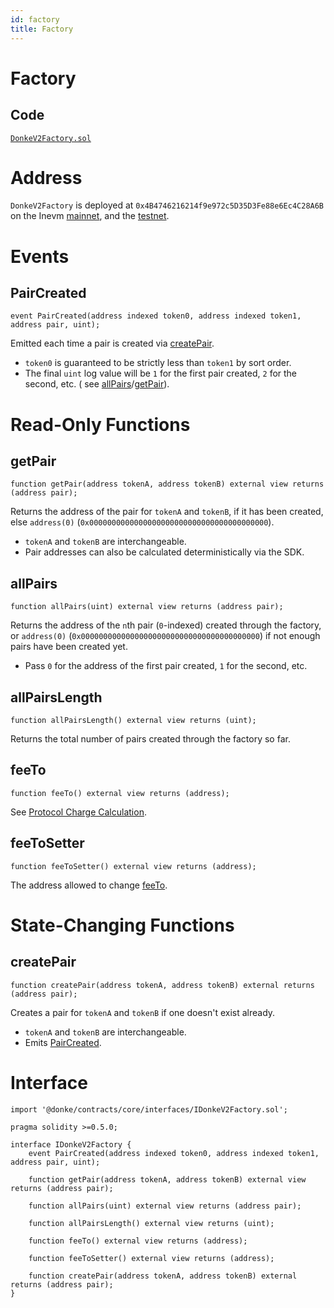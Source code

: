 ```yaml
---
id: factory
title: Factory
---
```


# Factory

## Code

[`DonkeV2Factory.sol`](../../../../contracts/core/DonkeV2Factory.sol)

# Address

`DonkeV2Factory` is deployed at `0x4B4746216214f9e972c5D35D3Fe88e6Ec4C28A6B` on the
Inevm [mainnet](https://seitrace.com/address/0x4B4746216214f9e972c5D35D3Fe88e6Ec4C28A6B?chain=pacific-1), and
the [testnet](https://seitrace.com/address/0xF4E9E2A625E229DC524fEC0F53e9eb496c31e81e?chain=atlantic-2).

# Events

## PairCreated

```solidity
event PairCreated(address indexed token0, address indexed token1, address pair, uint);
```

Emitted each time a pair is created via [createPair](#createpair).

- `token0` is guaranteed to be strictly less than `token1` by sort order.
- The final `uint` log value will be `1` for the first pair created, `2` for the second, etc. (
  see [allPairs](#allpairs)/[getPair](#getpair)).

# Read-Only Functions

## getPair

```solidity
function getPair(address tokenA, address tokenB) external view returns (address pair);
```

Returns the address of the pair for `tokenA` and `tokenB`, if it has been created,
else `address(0)` (`0x0000000000000000000000000000000000000000`).

- `tokenA` and `tokenB` are interchangeable.
- Pair addresses can also be calculated deterministically via the SDK.

## allPairs

```solidity
function allPairs(uint) external view returns (address pair);
```

Returns the address of the `n`th pair (`0`-indexed) created through the factory,
or `address(0)` (`0x0000000000000000000000000000000000000000`) if not enough pairs have been created yet.

- Pass `0` for the address of the first pair created, `1` for the second, etc.

## allPairsLength

```solidity
function allPairsLength() external view returns (uint);
```

Returns the total number of pairs created through the factory so far.

## feeTo

```solidity
function feeTo() external view returns (address);
```

See [Protocol Charge Calculation](../../concepts/advanced-topics/fees).

## feeToSetter

```solidity
function feeToSetter() external view returns (address);
```

The address allowed to change [feeTo](#feeto).

# State-Changing Functions

## createPair

```solidity
function createPair(address tokenA, address tokenB) external returns (address pair);
```

Creates a pair for `tokenA` and `tokenB` if one doesn't exist already.

- `tokenA` and `tokenB` are interchangeable.
- Emits [PairCreated](#paircreated).

# Interface

```solidity
import '@donke/contracts/core/interfaces/IDonkeV2Factory.sol';
```

```solidity
pragma solidity >=0.5.0;

interface IDonkeV2Factory {
    event PairCreated(address indexed token0, address indexed token1, address pair, uint);

    function getPair(address tokenA, address tokenB) external view returns (address pair);

    function allPairs(uint) external view returns (address pair);

    function allPairsLength() external view returns (uint);

    function feeTo() external view returns (address);

    function feeToSetter() external view returns (address);

    function createPair(address tokenA, address tokenB) external returns (address pair);
}
```